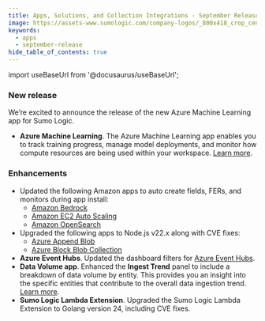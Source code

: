 ```yaml
---
title: Apps, Solutions, and Collection Integrations - September Release 
image: https://assets-www.sumologic.com/company-logos/_800x418_crop_center-center_82_none/SumoLogic_Preview_600x600.jpg?mtime=1617040082
keywords:
  - apps
  - september-release
hide_table_of_contents: true    
---
```


import useBaseUrl from '@docusaurus/useBaseUrl';

### New release

We’re excited to announce the release of the new Azure Machine Learning app for Sumo Logic.

- **Azure Machine Learning**. The Azure Machine Learning app enables you to track training progress, manage model deployments, and monitor how compute resources are being used within your workspace. [Learn more](/docs/integrations/microsoft-azure/azure-machine-learning/).

### Enhancements

* Updated the following Amazon apps to auto create fields, FERs, and monitors during app install:
    * [Amazon Bedrock](/docs/integrations/amazon-aws/amazon-bedrock)
    * [Amazon EC2 Auto Scaling](/docs/integrations/amazon-aws/amazon-ec2-auto-scaling/) 
    * [Amazon OpenSearch](/docs/integrations/amazon-aws/amazon-opensearch/)
* Upgraded the following apps to Node.js v22.x along with CVE fixes:
    * [Azure Append Blob](/docs/send-data/collect-from-other-data-sources/azure-blob-storage/append-blob/)
    * [Azure Block Blob Collection](/docs/send-data/collect-from-other-data-sources/azure-blob-storage/block-blob/)
* **Azure Event Hubs**. Updated the dashboard filters for [Azure Event Hubs](/docs/integrations/microsoft-azure/azure-event-hubs/#viewing-the-azure-event-hubs-dashboards).
* **Data Volume app**. Enhanced the **Ingest Trend** panel to include a breakdown of data volume by entity. This provides you an insight into the specific entities that contribute to the overall data ingestion trend. [Learn more](/docs/integrations/sumo-apps/data-volume/).
* **Sumo Logic Lambda Extension**. Upgraded the Sumo Logic Lambda Extension to Golang version 24, including CVE fixes.